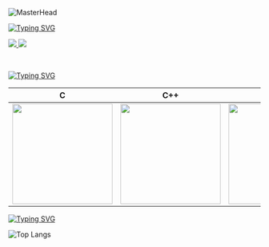 ![MasterHead](https://user-images.githubusercontent.com/37631996/204142256-621a3597-fbf5-409a-bc7b-16325063d35f.png)

[![Typing SVG](https://readme-typing-svg.herokuapp.com?font=Robotto&pause=1000&color=9C9C9C&width=435&lines=CONTACT+INFORMATION)](https://git.io/typing-svg)
<p>
 <a target="_blank" href="https://www.linkedin.com/in/dida/"><img src="https://img.shields.io/badge/LinkedIn-0077B5?style=for-the-badge&logo=linkedin&logoColor=white">   </a>
 <a target="_blank" href="mailto:didaroreshev@gmail.com"><img src="https://img.shields.io/badge/Gmail-D14836?style=for-the-badge&logo=gmail&logoColor=white"></a>
  </p>
</br>


[![Typing SVG](https://readme-typing-svg.herokuapp.com?font=Robotto&pause=1000&color=9C9C9C&width=435&lines=LANGUAGES+AND+TOOLS)](https://git.io/typing-svg)

| C | C++ |Docker|Linux|Flutter|Git|AWS| 
|:-:|:-:|:-:|:-:|:-:|:-:|:-:|
|<img style="width: 200px" src="https://user-images.githubusercontent.com/37631996/204144179-ea67a026-3bb3-43d6-9df1-cd4cebe1f4d1.png">|<img style="width: 200px" src="https://user-images.githubusercontent.com/37631996/204144234-6ce48180-1463-4c7c-b109-50fba8114668.png">|<img style="width: 200px" src="https://upload.wikimedia.org/wikipedia/en/thumb/f/f4/Docker_logo.svg/240px-Docker_logo.svg.png">|<img style="width: 200px" src="https://upload.wikimedia.org/wikipedia/commons/thumb/3/35/Tux.svg/300px-Tux.svg.png">|<img style="width: 200px" src="https://user-images.githubusercontent.com/37631996/204144143-e9489a0e-9d30-417b-89d0-21e6416a4654.png" >|<img style="width: 200px" src="https://media.giphy.com/media/kH6CqYiquZawmU1HI6/giphy.gif">|<img style="width: 150px" src="https://upload.wikimedia.org/wikipedia/commons/thumb/9/93/Amazon_Web_Services_Logo.svg/300px-Amazon_Web_Services_Logo.svg.png" >|

[![Typing SVG](https://readme-typing-svg.herokuapp.com?font=Robotto&pause=1000&color=9C9C9C&width=435&lines=GITHUB+STATS)](https://git.io/typing-svg)

![Top Langs](https://github-readme-stats.vercel.app/api/top-langs/?username=doreshev&layout=compact&theme=transparent)
